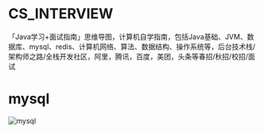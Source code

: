 # CS_INTERVIEW
「Java学习+面试指南」思维导图，计算机自学指南，包括Java基础、JVM、数据库、mysql、redis、计算机网络、算法、数据结构、操作系统等，后台技术栈/架构师之路/全栈开发社区，阿里，腾讯，百度，美团，头条等春招/秋招/校招/面试
# mysql
![mysql](./pic/mysql.png)